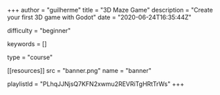 +++
author = "guilherme"
title = "3D Maze Game"
description = "Create your first 3D game with Godot"
date = "2020-06-24T16:35:44Z"

difficulty = "beginner"

keywords = []

type = "course"

[[resources]]
src = "banner.png"
name = "banner"

playlistId = "PLhqJJNjsQ7KFN2xwmu2REVRiTgHRtTrWs"
+++


